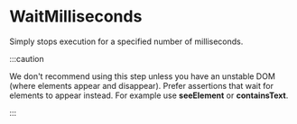 # WaitMilliseconds

Simply stops execution for a specified number of milliseconds.

:::caution

We don't recommend using this step unless you have an unstable DOM (where elements appear and disappear).
Prefer assertions that wait for elements to appear instead. For example use **seeElement** or **containsText**.

:::
